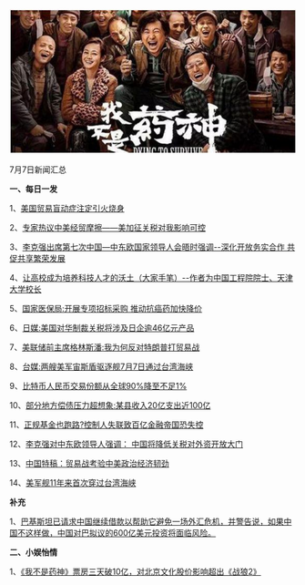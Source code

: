 ![07_01](.\07_08.jpeg)

7月7日新闻汇总

**一、每日一发**

1、[美国贸易盲动症注定引火烧身](http://paper.people.com.cn/rmrb/html/2018-07/08/nw.D110000renmrb_20180708_1-03.htm)

2、[专家热议中美经贸摩擦——美加征关税对我影响可控](http://paper.people.com.cn/rmrb/html/2018-07/08/nw.D110000renmrb_20180708_3-03.htm)

3、[李克强出席第七次中国—中东欧国家领导人会晤时强调--深化开放务实合作 共促共享繁荣发展](http://paper.people.com.cn/rmrb/html/2018-07/08/nw.D110000renmrb_20180708_5-03.htm)

4、[让高校成为培养科技人才的沃土（大家手笔）--作者为中国工程院院士、天津大学校长](http://paper.people.com.cn/rmrb/html/2018-07/08/nw.D110000renmrb_20180708_3-05.htm)

5、[国家医保局:开展专项招标采购 推动抗癌药加快降价](http://news.163.com/18/0708/09/DM6B0AQH0001875N.html)

6、[日媒:美国对华制裁关税将涉及日企逾46亿元产品](http://news.163.com/18/0708/09/DM6DHOLE0001875O.html)

7、[美联储前主席格林斯潘:我为何反对特朗普打贸易战](http://news.163.com/18/0708/07/DM65KT590001875O.html)

8、[台媒:两艘美军宙斯盾驱逐舰7月7日通过台湾海峡](http://news.163.com/18/0707/21/DM52A2OO0001899O.html)

9、[比特币人民币交易份额从全球90%降至不足1%](http://news.163.com/18/0707/19/DM4RDMHD0001875N.html)

10、[部分地方偿债压力超想象:某县收入20亿支出近100亿](http://news.163.com/18/0707/20/DM50GREF0001875N.html)

11、[正规基金也跑路?控制人失联致百亿金融帝国恐失控](http://news.163.com/18/0707/19/DM4R24T10001875N.html)

12、[李克强对中东欧领导人强调： 中国将降低关税对外资开放大门](http://www.zaobao.com/finance/china/story20180708-873418)

13、[中国特稿：贸易战考验中美政治经济韧劲](http://www.zaobao.com/news/china/story20180708-873368)

14、[美军舰11年来首次穿过台湾海峡](http://www.zaobao.com/news/china/story20180708-873362)



**补充**

1、[巴基斯坦已请求中国继续借款以帮助它避免一场外汇危机，并警告说，如果中国不这样做，中国对巴拟议的600亿美元投资将面临风险。](http://www.ftchinese.com/story/001078362)



**二、小娱怡情**

1、[《我不是药神》票房三天破10亿，对北京文化股价影响超出《战狼2》](http://36kr.com/p/5142156.html)